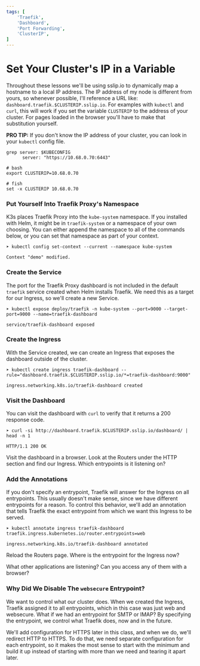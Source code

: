 ```yaml
---
tags: [
    'Traefik',
    'Dashboard',
    'Port Forwarding',
    'ClusterIP',
]
---
```

# Set Your Cluster's IP in a Variable

Throughout these lessons we'll be using sslip.io to dynamically map a hostname to a local IP address. The IP address of my node is different from yours, so whenever possible, I'll reference a URL like: `dashboard.traefik.$CLUSTERIP.sslip.io`. For examples with `kubectl` and `curl`, this will work if you set the variable `CLUSTERIP` to the address of your cluster. For pages loaded in the browser you'll have to make that substitution yourself.

**PRO TIP:** If you don't know the IP address of your cluster, you can look in your `kubectl` config file.

```
grep server: $KUBECONFIG
      server: "https://10.68.0.70:6443"

# bash
export CLUSTERIP=10.68.0.70

# fish
set -x CLUSTERIP 10.68.0.70
```

### Put Yourself Into Traefik Proxy's Namespace

K3s places Traefik Proxy into the `kube-system` namespace. If you installed with Helm, it might be in `traefik-system` or a namespace of your own choosing. You can either append the namespace to all of the commands below, or you can set that namespace as part of your context.

```
➤ kubectl config set-context --current --namespace kube-system

Context "demo" modified.
```

### Create the Service

The port for the Traefik Proxy dashboard is not included in the default `traefik` service created when Helm installs Traefik. We need this as a target for our Ingress, so we'll create a new Service.

```
➤ kubectl expose deploy/traefik -n kube-system --port=9000 --target-port=9000 --name=traefik-dashboard

service/traefik-dashboard exposed
```

### Create the Ingress

With the Service created, we can create an Ingress that exposes the dashboard outside of the cluster.

```
➤ kubectl create ingress traefik-dashboard --rule="dashboard.traefik.$CLUSTERIP.sslip.io/*=traefik-dashboard:9000"

ingress.networking.k8s.io/traefik-dashboard created
```

### Visit the Dashboard

You can visit the dashboard with `curl` to verify that it returns a 200 response code.

```
➤ curl -si http://dashboard.traefik.$CLUSTERIP.sslip.io/dashboard/ | head -n 1

HTTP/1.1 200 OK
```

Visit the dashboard in a browser. Look at the Routers under the HTTP section and find our Ingress. Which entrypoints is it listening on?

### Add the Annotations

If you don't specify an entrypoint, Traefik will answer for the Ingress on all entrypoints. This usually doesn't make sense, since we have different entrypoints for a reason. To control this behavior, we'll add an annotation that tells Traefik the exact entrypoint from which we want this Ingress to be served.

```
➤ kubectl annotate ingress traefik-dashboard traefik.ingress.kubernetes.io/router.entrypoints=web

ingress.networking.k8s.io/traefik-dashboard annotated
```

Reload the Routers page. Where is the entrypoint for the Ingress now?

What other applications are listening? Can you access any of them with a browser?

### Why Did We Disable The `websecure` Entrypoint?

We want to control what our cluster does. When we created the Ingress, Traefik assigned it to all entrypoints, which in this case was just web and websecure. What if we had an entrypoint for SMTP or IMAP? By specifying the entrypoint, we control what Traefik does, now and in the future.

We'll add configuration for HTTPS later in this class, and when we do, we'll redirect HTTP to HTTPS. To do that, we need separate configuration for each entrypoint, so it makes the most sense to start with the minimum and build it up instead of starting with more than we need and tearing it apart later.
